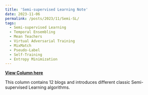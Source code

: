 ```yaml
---
title: 'Semi-supervised Learning Note'
date: 2023-11-06
permalink: /posts/2023/11/Semi-SL/
tags:
  - Semi-supervised Learning
  - Temporal Ensembling
  - Mean Teachers
  - Virtual Adversarial Training
  - MixMatch
  - Pseudo-Label
  - Self-Training
  - Entropy Minimization
---
```


[**View Column here**](https://www.zhihu.com/column/c_1684911590900768769 'class=red&target=_blank&data-layout=card')

This column contains 12 blogs and introduces different classic Semi-supervised Learning algorithms.